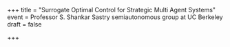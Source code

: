 +++
title = "Surrogate Optimal Control for Strategic Multi Agent Systems"
event = Professor S. Shankar Sastry semiautonomous group at UC Berkeley
draft = false

+++
